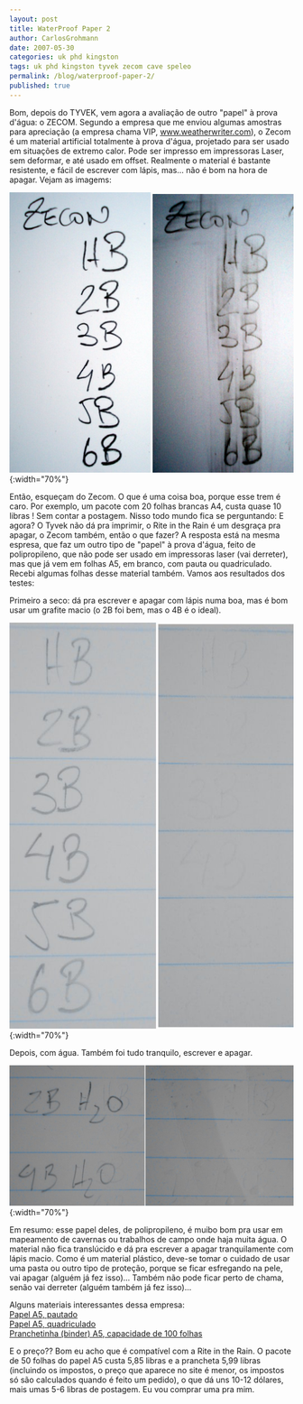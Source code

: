 ```yaml
---
layout: post
title: WaterProof Paper 2
author: CarlosGrohmann
date: 2007-05-30
categories: uk phd kingston 
tags: uk phd kingston tyvek zecom cave speleo
permalink: /blog/waterproof-paper-2/
published: true
---
```



Bom, depois do TYVEK, vem agora a avaliação de outro "papel" à prova d'água: o ZECOM. Segundo a empresa que me enviou algumas amostras para apreciação (a empresa chama VIP, www.weatherwriter.com), o Zecom é um material artificial totalmente à prova d'água, projetado para ser usado em situações de extremo calor. Pode ser impresso em impressoras Laser, sem deformar, e até usado em offset. Realmente o material é bastante resistente, e fácil de escrever com lápis, mas... não é bom na hora de apagar. Vejam as imagems:  

![](/img/zecom.jpg){:width="70%"}  

Então, esqueçam do Zecom. O que é uma coisa boa, porque esse trem é caro. Por exemplo, um pacote com 20 folhas brancas A4, custa quase 10 libras ! Sem contar a postagem. Nisso todo mundo fica se perguntando: E agora? O Tyvek não dá pra imprimir, o Rite in the Rain é um desgraça pra apagar, o Zecom também, então o que fazer? A resposta está na mesma espresa, que faz um outro tipo de "papel" à prova d'água, feito de polipropileno, que não pode ser usado em impressoras laser (vai derreter), mas que já vem em folhas A5, em branco, com pauta ou quadriculado. Recebi algumas folhas desse material também. Vamos aos resultados dos testes:  

Primeiro a seco: dá pra escrever e apagar com lápis numa boa, mas é bom usar um grafite macio (o 2B foi bem, mas o 4B é o ideal).  

![](/img/wpp_1.jpg){:width="70%"}   

Depois, com água. Também foi tudo tranquilo, escrever e apagar.  

![](/img/wpp_2.jpg){:width="70%"}   

Em resumo: esse papel deles, de polipropileno, é muibo bom pra usar em mapeamento de cavernas ou trabalhos de campo onde haja muita água. O material não fica translúcido e dá pra escrever a apagar tranquilamente com lápis macio. Como é um material plástico, deve-se tomar o cuidado de usar uma pasta ou outro tipo de proteção, porque se ficar esfregando na pele, vai apagar (alguém já fez isso)... Também não pode ficar perto de chama, senão vai derreter (alguém também já fez isso)...  

Alguns materiais interessantes dessa empresa:  
[Papel A5, pautado](http://www.weatherwriter.co.uk/index.asp?function=DISPLAYPRODUCT&productid=73)  
[Papel A5, quadriculado](http://www.weatherwriter.co.uk/index.asp?function=DISPLAYPRODUCT&productid=74)  
[Pranchetinha (binder) A5, capacidade de 100 folhas](http://www.weatherwriter.co.uk/index.asp?function=DISPLAYPRODUCT&productid=72)  

E o preço?? Bom eu acho que é compatível com a Rite in the Rain. O pacote de 50 folhas do papel A5 custa 5,85 libras e a prancheta 5,99 libras (incluindo os impostos, o preço que aparece no site é menor, os impostos só são calculados quando é feito um pedido), o que dá uns 10-12 dólares, mais umas 5-6 libras de postagem. Eu vou comprar uma pra mim.
